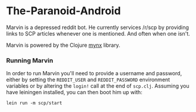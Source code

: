 The-Paranoid-Android
====================

Marvin is a depressed reddit bot. He currently services /r/scp by providing links to SCP articles whenever one is mentioned. And often when one isn't.

Marvin is powered by the Clojure [mynx](http://github.com/one-more-minute/mynx) library.

### Running Marvin

In order to run Marvin you'll need to provide a username and password, either by setting the `REDDIT_USER` and `REDDIT_PASSWORD` environment variables or by altering the `login!` call at the end of `scp.clj`. Assuming you have leiningen installed, you can then boot him up with:

```
lein run -m scp/start
```
